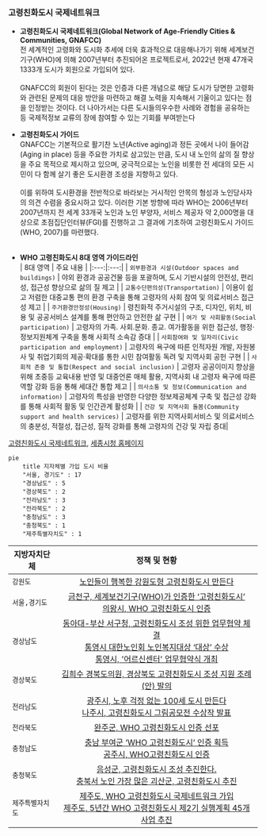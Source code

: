 ### 고령친화도시 국제네트워크

* **고령친화도시 국제네트워크(Global Network of Age-Friendly Cities & Communities, GNAFCC)** <br/>전 세계적인 고령화와 도시화 추세에 더욱 효과적으로 대응해나가기 위해 세계보건기구(WHO)에 의해 2007년부터 추진되어온 프로젝트로서, 2022년 현재 47개국 1333개 도시가 회원으로 가입되어 있다.  
<br/>GNAFCC의 회원이 된다는 것은 인증과 다른 개념으로 해당 도시가 당면한 고령화와 관련된 문제의 대응 방안을 마련하고 해결 노력을 지속해서 기울이고 있다는 점을 인정받는 것이다. 더 나아가서는 다른 도시들의우수한 사례와 경험을 공유하는 등 국제적정보 교류의 장에 참여할 수 있는 기회를 부여받는다

* **고령친화도시 가이드** <br/>GNAFCC는 기본적으로 활기찬 노년(Active aging)과 정든 곳에서 나이 들어감(Aging in place) 등을 주요한 가치로 삼고있는 만큼, 도시 내 노인의 삶의 질 향상을 주요 목적으로 제시하고 있으며, 궁극적으로는 노인을 비롯한 전 세대의 모든 시민이 다 함께 살기 좋은 도시환경 조성을 지향하고 있다.  
<br/> 이를 위하여 도시환경을 전반적으로 바라보는 거시적인 안목의 형성과 노인당사자의 의견 수렴을 중요시하고 있다. 이러한 기본 방향에 따라 WHO는 2006년부터 2007년까지 전 세계 33개국 노인과
노인 부양자, 서비스 제공자 약 2,000명을 대상으로 초점집단인터뷰(FGI)를 진행하고 그 결과에 기초하여 고령친화도시 가이드(WHO, 2007)를 마련했다.<br/><br/>

* **WHO 고령친화도시 8대 영역 가이드라인**<br/>
  | 8대 영역 | 주요 내용 |
  |:---:|:---:|
  | `외부환경과 시설(Outdoor spaces and buildings)` | 야외 환경과 공공건물 등을 포괄하며, 도시 기반시설의 안전성, 편리성, 접근성 향상으로 삶의 질 제고 |
  | `교통수단편의성(Transportation)` | 이용이 쉽고 저렴한 대중교통 편의 환경 구축을 통해 고령자의 사회 참여 및 의료서비스 접근성 제고 | 
  | `주거환경안정성(Housing)` | 령친화적 주거시설의 구조, 디자인, 위치, 비용 및 공공서비스 설계를 통해 편안하고 안전한 삶 구현 |
  | `여가 및 사회활동(Social participation)` | 고령자의 가족․ 사회․문화․ 종교․ 여가활동을 위한 접근성, 행정·정보지원체계 구축을 통해 사회적 소속감 증대 |
  | `사회참여와 및 일자리(Civic participation and employment)` | 고령자의 욕구에 따른 인적자원 개발, 자원봉사 및 취업기회의 제공·확대를 통한 시민 참여활동 독려 및 지역사회 공헌 구현 |
  | `사회적 존중 및 통합(Respect and social inclusion)` | 고령자 공공이미지 향상을 위해 초중등 교육내용 반영 및 대중언론 매체 활용, 지역사회 내 고령자 욕구에 따른 역할 강화 등을 통해 세대간 통합 제고 |
  | `의사소통 및 정보(Communication and information)` | 고령자의 특성을 반영한 다양한 정보제공체계 구축 및 접근성 강화를 통해 사회적 활동 및 인간관계 활성화 |
  | `건강 및 지역사회 돌봄(Community support and health services)` | 고령자를 위한 지역사회서비스 및 의료서비스의 충분성, 적절성, 접근성, 질적 강화를 통해 고령자의 건강 및 자립 증대|

[고령친화도시 국제네트워크](https://extranet.who.int/agefriendlyworld/), [세종시청 홈페이지](https://www.sejong.go.kr/citizen/sub05_0402.do;jsessionid=wDwIoFnTe2MfMCl1PxvJtlR7VXI8XfhwNdDVU2B68fOqf7Rq4UO43CtUPMx0YXMH.Portal_WAS2_servlet_engine5)

```mermaid
pie
    title 지자체별 가입 도시 비율
    "서울, 경기도" : 17
    "경상남도" : 5
    "경상북도" : 2
    "전라남도" : 3
    "전라북도" : 2
    "충청남도" : 3
    "충청북도" : 1
    "제주특별자치도" : 1
```


| 지방자치단체 | 정책 및 현황 |
|---|:---:|
| `강원도` | [노인들이 행복한 강원도형 고령친화도시 만든다](http://www.kwnews.co.kr/nview.asp?s=501&aid=216031700101) |
| `서울,경기도` | [금천구, 세계보건기구(WHO)가 인증한 ‘고령친화도시’](http://www.viva100.com/main/view.php?key=20211025010006029)<br/>[의왕시, WHO 고령친화도시 인증](http://www.enewstoday.co.kr/news/articleView.html?idxno=1507071) |
| `경상남도` | [동아대-부산 서구청, 고령친화도시 조성 위한 업무협약 체결](http://www.busan.com/view/busan/view.php?code=2022040114332108171)<br/>[통영시 대한노인회 노인복지대상 ‘대상’ 수상](http://www.gndomin.com/news/articleView.html?idxno=307846)<br/>[통영시, '어르신센터' 업무협약식 개최](http://www.sisa-news.com/news/article.html?no=191056) |
| `경상북도` | [김희수 경북도의원, 경상북도 고령친화도시 조성 지원 조례(안) 발의](http://www.dkilbo.com/news/articleView.html?idxno=174343) |
| `전라남도` | [광주시, 노후 걱정 없는 100세 도시 만든다](https://www.breaknews.com/875403)<br/>[나주시, 고령친화도시 그림공모전 수상작 발표](http://daily.hankooki.com/news/articleView.html?idxno=693871) |
| `전라북도` | [완주군, WHO 고령친화도시 인증 선포](http://www.kukinews.com/newsView/kuk202203240148) |
| `충청남도` | [충남 부여군 ‘WHO 고령친화도시’ 인증 획득](http://daily.hankooki.com/news/articleView.html?idxno=802305)<br/>[공주시, WHO고령친화도시 인증](http://www.newsfreezone.co.kr/news/articleView.html?idxno=331637) |
| `충청북도` | [음성군, 고령친화도시 조성 추진한다.](http://www.dynews.co.kr/news/articleView.html?idxno=643333)<br/>[충북서 노인 가장 많은 괴산군, 고령친화도시 추진](https://www.khan.co.kr/local/Chungbuk/article/202201091254001) |
| `제주특별자치도` | [제주도, WHO 고령친화도시 국제네트워크 가입](http://www.jejusori.net/news/articleView.html?idxno=193662)<br/>[제주도, 5년간 WHO 고령친화도시 제2기 실행계획 45개 사업 추진](http://www.headlinejeju.co.kr/news/articleView.html?idxno=436711) |
